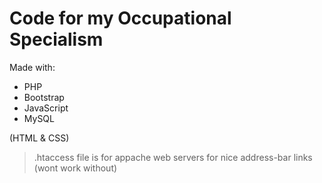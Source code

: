 # Code for my Occupational Specialism

Made with:

- PHP
- Bootstrap
- JavaScript
- MySQL

(HTML & CSS)

> .htaccess file is for appache web servers for nice address-bar links (wont work without)
